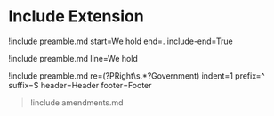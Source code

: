# Include Extension

!include preamble.md start=We hold end=. include-end=True

!include preamble.md line=We hold

!include preamble.md re=(?P<content>Right\s.*?Government) indent=1 prefix=^ suffix=$ header=Header footer=Footer

> !include amendments.md
